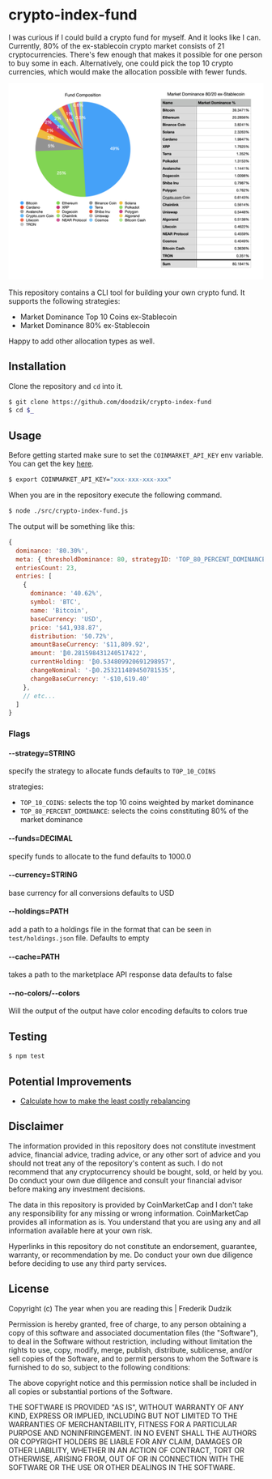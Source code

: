 # crypto-index-fund

I was curious if I could build a crypto fund for myself. And it looks like I can. Currently, 80% of the ex-stablecoin crypto market consists of 21 cryptocurrencies. There's few enough that makes it possible for one person to buy some in each. Alternatively, one could pick the top 10 crypto currencies, which would make the allocation possible with fewer funds.

![example allocation](./data/80ex-stable-example.png)

This repository contains a CLI tool for building your own crypto fund.  It supports the following strategies: 
- Market Dominance Top 10 Coins ex-Stablecoin
- Market Dominance 80% ex-Stablecoin

Happy to add other allocation types as well.

## Installation

Clone the repository and `cd` into it.

```bash
$ git clone https://github.com/doodzik/crypto-index-fund
$ cd $_
```

## Usage

Before getting started make sure to set the `COINMARKET_API_KEY` env variable. You can get the key [here](https://coinmarketcap.com/api/).

```bash
$ export COINMARKET_API_KEY="xxx-xxx-xxx-xxx"
```

When you are in the repository execute the following command.

```bash
$ node ./src/crypto-index-fund.js
```

The output will be something like this:

```javascript
{
  dominance: '80.30%',
  meta: { thresholdDominance: 80, strategyID: 'TOP_80_PERCENT_DOMINANCE' },
  entriesCount: 23,
  entries: [
    {
      dominance: '40.62%',
      symbol: 'BTC',
      name: 'Bitcoin',
      baseCurrency: 'USD',
      price: '$41,938.87',
      distribution: '50.72%',
      amountBaseCurrency: '$11,809.92',
      amount: '₿0.281598431240517422',
      currentHolding: '₿0.534809920691298957',
      changeNominal: '-₿0.253211489450781535',
      changeBaseCurrency: '-$10,619.40'
    },
    // etc...
  ]
}
```

### Flags

#### --strategy=STRING 
specify the strategy to allocate funds
defaults to `TOP_10_COINS`

strategies:
- `TOP_10_COINS`: selects the top 10 coins weighted by market dominance
- `TOP_80_PERCENT_DOMINANCE`: selects the coins constituting 80% of the market dominance

#### --funds=DECIMAL 
specify funds to allocate to the fund
defaults to 1000.0

#### --currency=STRING 
base currency for all conversions 
defaults to USD 

#### --holdings=PATH
add a path to a holdings file in the format that can be seen in `test/holdings.json` file. 
Defaults to empty 

#### --cache=PATH 
takes a path to the marketplace API response data
defaults to false

#### --no-colors/--colors 
Will the output of the output have color encoding
defaults to colors true

## Testing

```bash
$ npm test
```

## Potential Improvements

- [Calculate how to make the least costly rebalancing](https://en.wikipedia.org/wiki/Change-making_problem)


## Disclaimer

The information provided in this repository does not constitute investment advice, financial advice, trading advice, or any other sort of advice and you should not treat any of the repository's content as such. I do not recommend that any cryptocurrency should be bought, sold, or held by you. Do conduct your own due diligence and consult your financial advisor before making any investment decisions.

The data in this repository is provided by CoinMarketCap and I don't take any responsibility for any missing or wrong information. CoinMarketCap provides all information as is. You understand that you are using any and all information available here at your own risk.

Hyperlinks in this repository do not constitute an endorsement, guarantee, warranty, or recommendation by me. Do conduct your own due diligence before deciding to use any third party services.

## License

Copyright (c) The year when you are reading this | Frederik Dudzik

Permission is hereby granted, free of charge, to any person obtaining a copy
of this software and associated documentation files (the "Software"), to deal
in the Software without restriction, including without limitation the rights
to use, copy, modify, merge, publish, distribute, sublicense, and/or sell
copies of the Software, and to permit persons to whom the Software is
furnished to do so, subject to the following conditions:

The above copyright notice and this permission notice shall be included in all
copies or substantial portions of the Software.

THE SOFTWARE IS PROVIDED "AS IS", WITHOUT WARRANTY OF ANY KIND, EXPRESS OR
IMPLIED, INCLUDING BUT NOT LIMITED TO THE WARRANTIES OF MERCHANTABILITY,
FITNESS FOR A PARTICULAR PURPOSE AND NONINFRINGEMENT. IN NO EVENT SHALL THE
AUTHORS OR COPYRIGHT HOLDERS BE LIABLE FOR ANY CLAIM, DAMAGES OR OTHER
LIABILITY, WHETHER IN AN ACTION OF CONTRACT, TORT OR OTHERWISE, ARISING FROM,
OUT OF OR IN CONNECTION WITH THE SOFTWARE OR THE USE OR OTHER DEALINGS IN THE
SOFTWARE.
